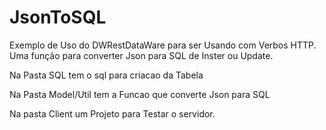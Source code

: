 # JsonToSQL
Exemplo de Uso do DWRestDataWare para ser Usando com Verbos HTTP. Uma função para converter Json para SQL de Inster ou Update.

Na Pasta SQL tem o sql para criacao da Tabela

Na Pasta Model/Util tem a Funcao que converte Json para  SQL

Na pasta Client um Projeto para Testar o servidor.


